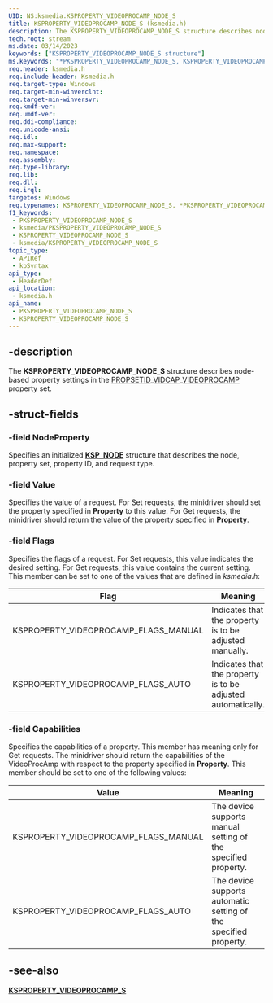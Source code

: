 ```yaml
---
UID: NS:ksmedia.KSPROPERTY_VIDEOPROCAMP_NODE_S
title: KSPROPERTY_VIDEOPROCAMP_NODE_S (ksmedia.h)
description: The KSPROPERTY_VIDEOPROCAMP_NODE_S structure describes node-based property settings in the PROPSETID_VIDCAP_VIDEOPROCAMP property set.
tech.root: stream
ms.date: 03/14/2023
keywords: ["KSPROPERTY_VIDEOPROCAMP_NODE_S structure"]
ms.keywords: "*PKSPROPERTY_VIDEOPROCAMP_NODE_S, KSPROPERTY_VIDEOPROCAMP_NODE_S, KSPROPERTY_VIDEOPROCAMP_NODE_S structure [Streaming Media Devices], PKSPROPERTY_VIDEOPROCAMP_NODE_S, PKSPROPERTY_VIDEOPROCAMP_NODE_S structure pointer [Streaming Media Devices], ksmedia/KSPROPERTY_VIDEOPROCAMP_NODE_S, ksmedia/PKSPROPERTY_VIDEOPROCAMP_NODE_S, stream.ksproperty_videoprocamp_node_s, vidcapstruct_d7d544d4-dd33-4498-9104-c63fa5a48079.xml"
req.header: ksmedia.h
req.include-header: Ksmedia.h
req.target-type: Windows
req.target-min-winverclnt: 
req.target-min-winversvr: 
req.kmdf-ver: 
req.umdf-ver: 
req.ddi-compliance: 
req.unicode-ansi: 
req.idl: 
req.max-support: 
req.namespace: 
req.assembly: 
req.type-library: 
req.lib: 
req.dll: 
req.irql: 
targetos: Windows
req.typenames: KSPROPERTY_VIDEOPROCAMP_NODE_S, *PKSPROPERTY_VIDEOPROCAMP_NODE_S
f1_keywords:
 - PKSPROPERTY_VIDEOPROCAMP_NODE_S
 - ksmedia/PKSPROPERTY_VIDEOPROCAMP_NODE_S
 - KSPROPERTY_VIDEOPROCAMP_NODE_S
 - ksmedia/KSPROPERTY_VIDEOPROCAMP_NODE_S
topic_type:
 - APIRef
 - kbSyntax
api_type:
 - HeaderDef
api_location:
 - ksmedia.h
api_name:
 - PKSPROPERTY_VIDEOPROCAMP_NODE_S
 - KSPROPERTY_VIDEOPROCAMP_NODE_S
---
```


## -description

The **KSPROPERTY_VIDEOPROCAMP_NODE_S** structure describes node-based property settings in the [PROPSETID_VIDCAP_VIDEOPROCAMP](/windows-hardware/drivers/stream/propsetid-vidcap-videoprocamp) property set.

## -struct-fields

### -field NodeProperty

Specifies an initialized [**KSP_NODE**](/windows-hardware/drivers/ddi/ks/ns-ks-ksp_node) structure that describes the node, property set, property ID, and request type.

### -field Value

Specifies the value of a request. For Set requests, the minidriver should set the property specified in **Property** to this value. For Get requests, the minidriver should return the value of the property specified in **Property**.

### -field Flags

Specifies the flags of a request. For Set requests, this value indicates the desired setting. For Get requests, this value contains the current setting. This member can be set to one of the values that are defined in *ksmedia.h*:

| Flag | Meaning |
|---|---|
| KSPROPERTY_VIDEOPROCAMP_FLAGS_MANUAL | Indicates that the property is to be adjusted manually. |
| KSPROPERTY_VIDEOPROCAMP_FLAGS_AUTO | Indicates that the property is to be adjusted automatically. |

### -field Capabilities

Specifies the capabilities of a property. This member has meaning only for Get requests. The minidriver should return the capabilities of the VideoProcAmp with respect to the property specified in **Property**. This member should be set to one of the following values:

| Value | Meaning |
|---|---|
| KSPROPERTY_VIDEOPROCAMP_FLAGS_MANUAL | The device supports manual setting of the specified property. |
| KSPROPERTY_VIDEOPROCAMP_FLAGS_AUTO | The device supports automatic setting of the specified property. |

## -see-also

[**KSPROPERTY_VIDEOPROCAMP_S**](/windows-hardware/drivers/ddi/ksmedia/ns-ksmedia-ksproperty_videoprocamp_s)
